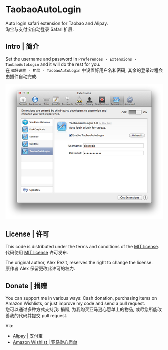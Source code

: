 # TaobaoAutoLogin

Auto login safari extension for Taobao and Alipay.  
淘宝与支付宝自动登录 Safari 扩展.

## Intro | 简介

Set the username and password in `Preferences - Extensions - TaobaoAutoLogin` and it will do the rest for you.  
在 `偏好设置 - 扩展 - TaobaoAutoLogin` 中设置好用户名和密码, 其余的登录过程会由插件自动完成.

![image](Screen%20Shots/Screen%20Shot%202013-06-16%20at%2010.28.46.png)

## License | 许可

This code is distributed under the terms and conditions of the [MIT license](http://opensource.org/licenses/MIT).  
代码使用 [MIT license](http://opensource.org/licenses/MIT) 许可发布.

The original author, Alex Rezit, reserves the right to change the license.  
原作者 Alex 保留更改此许可的权力.

## Donate | 捐赠

You can support me in various ways: Cash donation, purchasing items on Amazon Wishlists, or just improve my code and send a pull request.  
您可以通过多种方式支持我: 捐赠, 为我购买亚马逊心愿单上的物品, 或尽您所能改善我的代码并提交 pull request.

Via:

* [Alipay | 支付宝](https://me.alipay.com/alexrezit)
* [Amazon Wishlist | 亚马逊心愿单](http://www.amazon.cn/wishlist/P8YMPIX8QFTN/)
